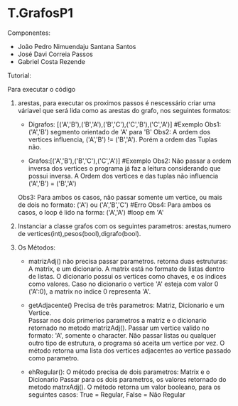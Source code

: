 # T.GrafosP1
 
Componentes:
* João Pedro Nimuendaju Santana Santos
* José Davi Correia Passos
* Gabriel Costa Rezende 

Tutorial:

Para executar o código
1. arestas, para executar os proximos passos é nescessário criar uma váriavel que será lida como as arestas do grafo,
   nos seguintes formatos:
   * Digrafos: [('A','B'),('B','A'),('B','C'),('C','B'),('C','A')] #Exemplo
     Obs1: ('A','B') segmento orientado de 'A' para 'B'
     Obs2: A ordem dos vertices influencia, ('A','B') != ('B','A'). Porém a ordem das Tuplas não.


   * Grafos:[('A','B'),('B','C'),('C','A')] #Exemplo
     Obs2: Não passar a ordem inversa dos vertices o programa já faz a leitura considerando que possui inversa.
           A Ordem dos vertices e das tuplas não influencia ('A','B') = ('B','A')


   Obs3: Para ambos os casos, não passar somente um vertice, ou mais de dois no formato: ('A') ou ('A','B','C') #Erro
   Obs4: Para ambos os casos, o loop é lido na forma: ('A','A') #loop em 'A'

2. Instanciar a classe grafos com os seguintes parametros: arestas,numero de vertices(int),pesos(bool),digrafo(bool).

3. Os Métodos:
   * matrizAdj() 
     não precisa passar parametros.
     retorna duas estruturas: A matrix, e um dicionario.
     A matrix está no formato de listas dentro de listas.
     O dicionario possui os vertices como chaves, e os indices como valores.
     Caso no dicionario o vertice 'A' esteja com valor 0 ('A':0), a matrix no indice 0 representa 'A'.


   * getAdjacente()
     Precisa de três parametros: Matriz, Dicionario e um Vertice.          
     Passar nos dois primerios parametros a matriz e o dicionario retornado no metodo matrizAdj().
     Passar um vertice valido no formato: 'A', somente o character. 
     Não passar listas ou qualquer outro tipo de estrutura, o programa só aceita um vertice por vez.
     O método retorna uma lista dos vertices adjacentes ao vertice passado como parametro.


   * ehRegular():
     O método precisa de dois parametros: Matrix e o Dicionario
     Passar para os dois parametros, os valores retornado do metodo matrxAdj().
     O método retorna um valor booleano, para os seguintes casos: True = Regular, False = Não Regular